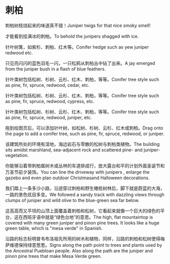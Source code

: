 # 刺柏

<p><span class="chinese">刺柏树枝烧起来的味道真不错！</span><span class="english">Juniper twigs for that nice smoky smell!</span></p>

<p><span class="chinese">才能看到挂满冰的刺柏。</span><span class="english">To behold the junipers shagged with ice.</span></p>

<p><span class="chinese">针叶树篱，如紫杉、刺柏、红木等。</span><span class="english">Conifer hedge such as yew juniper redwood etc.</span></p>

<p><span class="chinese">只见亮闪闪的蓝色羽毛一闪，一只松鸦从刺柏丛中钻了出来。</span><span class="english">A jay emerged from the juniper bush in a flash of blue feathers.</span></p>

<p><span class="chinese">针叶类树包括松树、杉树、云杉、红木、刺柏，等等。</span><span class="english">Conifer tree style such as pine, fir, spruce, redwood, cedar, etc.</span></p>

<p><span class="chinese">针叶类树包括松树、杉树、云杉、红木、刺柏，等等。</span><span class="english">Conifer tree style such as pine, fir, spruce, redwood, cypress, etc.</span></p>

<p><span class="chinese">针叶类树包括松树、杉树、云杉、红木、刺柏，等等。</span><span class="english">Conifer tree style such as pine, fir, spruce, redwood, juniper, etc.</span></p>

<p><span class="chinese">拖到绘图页后，可以添加针叶树，如松树、杉树、云杉、红木或刺柏。</span><span class="english">Drag onto the page to add a conifer tree, such as pine, fir, spruce, redwood, or juniper.</span></p>

<p><span class="chinese">该建筑所处的环境有湿地，海边岩石与零散的松树与刺柏类植物。</span><span class="english">The building sits amidst marshland, sea-adjacent rock and scattered pine- and juniper-vegetation.</span></p>

<p><span class="chinese">你能够沿着带刺柏属树木或丛林的车道排成行，放大露台和平的计划外面圣诞节和万圣节前夕装饰。</span><span class="english">You can line the driveway with junipers , enlarge the gazebo and even plan outdoor Christmasand Halloween decorations.</span></p>

<p><span class="chinese">我们踏上一条多沙小路，沿途穿过刺柏和野生橄榄树林后，脚下就是蔚蓝的大海，一路的景色炫目多变。</span><span class="english">We followed a sandy track with dazzling views through clumps of juniper and wild olive to the blue-green sea far below.</span></p>

<p><span class="chinese">这高高而又平坦的山顶上面覆盖着刺柏和松树，它看起来就像一个巨大的绿色的平台，这在西班牙语中就是“绿色台地”的意思。</span><span class="english">The high, flat mountaintop is covered with many green juniper and pinon pine trees. It looks like a huge green table, which is "mesa verde" in Spanish.</span></p>

<p><span class="chinese">沿路的标志标明普韦布洛祖先所用的树木和植物，同样，沿路的刺柏和松树使得梅萨维德保持绿意葱葱。</span><span class="english">Signs along the path point to trees and plants used by the Ancestral Puebloan people. Also along the path are the juniper and pinon pine trees that make Mesa Verde green.</span></p>

